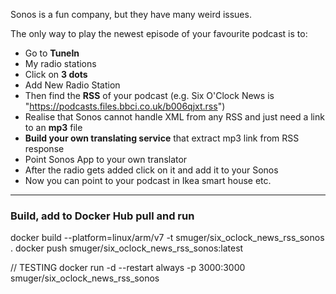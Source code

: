 Sonos is a fun company, but they have many weird issues.

The only way to play the newest episode of your favourite podcast is to:
- Go to **TuneIn**
- My radio stations
- Click on **3 dots**
- Add New Radio Station
- Then find the **RSS** of your podcast (e.g. Six O'Clock News is "https://podcasts.files.bbci.co.uk/b006qjxt.rss")
- Realise that Sonos cannot handle XML from any RSS and just need a link to an **mp3** file
- **Build your own translating service** that extract mp3 link from RSS response
- Point Sonos App to your own translator
- After the radio gets added click on it and add it to your Sonos
- Now you can point to your podcast in Ikea smart house etc.

---

### Build, add to Docker Hub pull and run

docker build --platform=linux/arm/v7 -t smuger/six_oclock_news_rss_sonos .
docker push smuger/six_oclock_news_rss_sonos:latest

// TESTING
docker run -d --restart always -p 3000:3000 smuger/six_oclock_news_rss_sonos